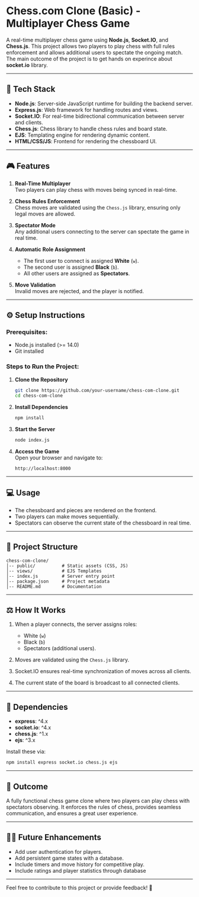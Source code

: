 # Chess.com Clone (Basic) - Multiplayer Chess Game  

A real-time multiplayer chess game using **Node.js**, **Socket.IO**, and **Chess.js**. This project allows two players to play chess with full rules enforcement and allows additional users to spectate the ongoing match.
The main outcome of the project is to get hands on experince about **socket.io** library.

---

## 🚀 **Tech Stack**

- **Node.js**: Server-side JavaScript runtime for building the backend server.
- **Express.js**: Web framework for handling routes and views.
- **Socket.IO**: For real-time bidirectional communication between server and clients.
- **Chess.js**: Chess library to handle chess rules and board state.
- **EJS**: Templating engine for rendering dynamic content.
- **HTML/CSS/JS**: Frontend for rendering the chessboard UI.

---

## 🎮 **Features**

1. **Real-Time Multiplayer**  
   Two players can play chess with moves being synced in real-time.

2. **Chess Rules Enforcement**  
   Chess moves are validated using the `Chess.js` library, ensuring only legal moves are allowed.

3. **Spectator Mode**  
   Any additional users connecting to the server can spectate the game in real time.

4. **Automatic Role Assignment**  
   - The first user to connect is assigned **White** (`w`).
   - The second user is assigned **Black** (`b`).
   - All other users are assigned as **Spectators**.

5. **Move Validation**  
   Invalid moves are rejected, and the player is notified.

---

## ⚙️ **Setup Instructions**

### Prerequisites:
- Node.js installed (>= 14.0)
- Git installed  

### Steps to Run the Project:

1. **Clone the Repository**  
   ```bash
   git clone https://github.com/your-username/chess-com-clone.git
   cd chess-com-clone
   ```

2. **Install Dependencies**  
   ```bash
   npm install
   ```

3. **Start the Server**  
   ```bash
   node index.js
   ```

4. **Access the Game**  
   Open your browser and navigate to:  
   ```
   http://localhost:8000
   ```

---

## 💻 **Usage**

- The chessboard and pieces are rendered on the frontend.
- Two players can make moves sequentially.
- Spectators can observe the current state of the chessboard in real time.

---

## 💂️ **Project Structure**

```
chess-com-clone/
│-- public/          # Static assets (CSS, JS)
│-- views/           # EJS Templates
│-- index.js         # Server entry point
│-- package.json     # Project metadata
│-- README.md        # Documentation
```

---

## ⚖️ **How It Works**

1. When a player connects, the server assigns roles:
   - White (`w`)
   - Black (`b`)
   - Spectators (additional users).

2. Moves are validated using the `Chess.js` library.
3. Socket.IO ensures real-time synchronization of moves across all clients.
4. The current state of the board is broadcast to all connected clients.

---

## 🔗 **Dependencies**

- **express**: ^4.x
- **socket.io**: ^4.x
- **chess.js**: ^1.x
- **ejs**: ^3.x

Install these via:  
```bash
npm install express socket.io chess.js ejs
```

---

## 🎯 **Outcome**

A fully functional chess game clone where two players can play chess with spectators observing. It enforces the rules of chess, provides seamless communication, and ensures a great user experience.

---

## 🧑‍💻 **Future Enhancements**

- Add user authentication for players.
- Add persistent game states with a database.
- Include timers and move history for competitive play.
- Include ratings and player statistics through database 

---

Feel free to contribute to this project or provide feedback! 🎉
